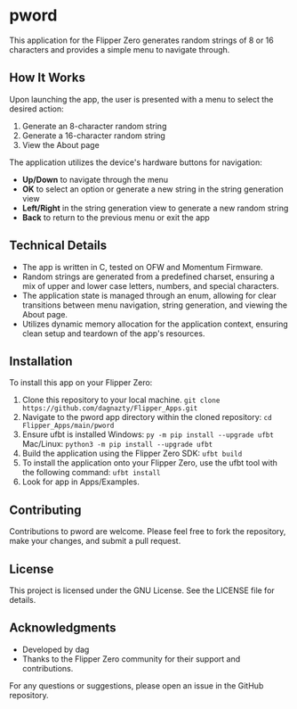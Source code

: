 # pword
This application for the Flipper Zero generates random strings of 8 or 16 characters and provides a simple menu to navigate through.

## How It Works

Upon launching the app, the user is presented with a menu to select the desired action:
1. Generate an 8-character random string
2. Generate a 16-character random string
3. View the About page

The application utilizes the device's hardware buttons for navigation:
- **Up/Down** to navigate through the menu
- **OK** to select an option or generate a new string in the string generation view
- **Left/Right** in the string generation view to generate a new random string
- **Back** to return to the previous menu or exit the app

## Technical Details

- The app is written in C, tested on OFW and Momentum Firmware.
- Random strings are generated from a predefined charset, ensuring a mix of upper and lower case letters, numbers, and special characters.
- The application state is managed through an enum, allowing for clear transitions between menu navigation, string generation, and viewing the About page.
- Utilizes dynamic memory allocation for the application context, ensuring clean setup and teardown of the app's resources.

## Installation

To install this app on your Flipper Zero:
1. Clone this repository to your local machine. ```git clone https://github.com/dagnazty/Flipper_Apps.git```
2. Navigate to the pword app directory within the cloned repository: ```cd Flipper_Apps/main/pword```
3. Ensure ufbt is installed
   Windows: ```py -m pip install --upgrade ufbt```
   Mac/Linux: ```python3 -m pip install --upgrade ufbt```
4. Build the application using the Flipper Zero SDK: ```ufbt build```
5. To install the application onto your Flipper Zero, use the ufbt tool with the following command: ```ufbt install```
6. Look for app in Apps/Examples.

## Contributing

Contributions to pword are welcome. Please feel free to fork the repository, make your changes, and submit a pull request.

## License

This project is licensed under the GNU License. See the LICENSE file for details.

## Acknowledgments

- Developed by dag
- Thanks to the Flipper Zero community for their support and contributions.

For any questions or suggestions, please open an issue in the GitHub repository.
